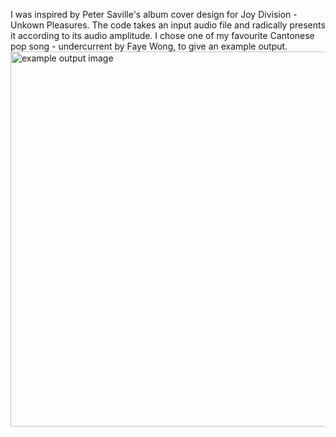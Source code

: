 I was inspired by Peter Saville's album cover design for Joy Division - Unkown Pleasures. The code takes an input audio file and radically presents it according to its audio amplitude. I chose one of my favourite Cantonese pop song - undercurrent by Faye Wong, to give an example output.
<br/>
<img title="example output image" alt="example output image" src="./example_output.png" width="600vh" height="auto">
